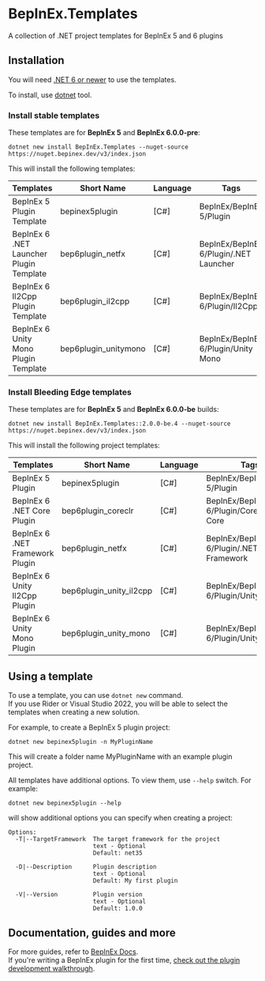 # BepInEx.Templates

A collection of .NET project templates for BepInEx 5 and 6 plugins

## Installation

You will need [.NET 6 or newer](https://dotnet.microsoft.com/download) to use the templates.

To install, use [dotnet](https://dotnet.microsoft.com/download) tool.

### Install stable templates

These templates are for **BepInEx 5** and **BepInEx 6.0.0-pre**:

```
dotnet new install BepInEx.Templates --nuget-source https://nuget.bepinex.dev/v3/index.json
```

This will install the following templates:

| Templates                                    | Short Name           | Language   | Tags                                   |
| -------------------------------------------- | -------------------- | ---------- | -------------------------------------- |
| BepInEx 5 Plugin Template                    | bepinex5plugin       | [C#]       | BepInEx/BepInEx 5/Plugin               |
| BepInEx 6 .NET Launcher Plugin Template      | bep6plugin_netfx     | [C#]       | BepInEx/BepInEx 6/Plugin/.NET Launcher |
| BepInEx 6 Il2Cpp Plugin Template             | bep6plugin_il2cpp    | [C#]       | BepInEx/BepInEx 6/Plugin/Il2Cpp        |
| BepInEx 6 Unity Mono Plugin Template         | bep6plugin_unitymono | [C#]       | BepInEx/BepInEx 6/Plugin/Unity Mono    |

### Install Bleeding Edge templates

These templates are for **BepInEx 5** and **BepInEx 6.0.0-be** builds:

```
dotnet new install BepInEx.Templates::2.0.0-be.4 --nuget-source https://nuget.bepinex.dev/v3/index.json
```

This will install the following project templates:

| Templates                         | Short Name              | Language | Tags                                       |
|-----------------------------------|-------------------------|----------|--------------------------------------------|
| BepInEx 5 Plugin                  | bepinex5plugin          | [C#]     | BepInEx/BepInEx 5/Plugin                   |
| BepInEx 6 .NET Core Plugin        | bep6plugin_coreclr      | [C#]     | BepInEx/BepInEx 6/Plugin/CoreCLR/.NET Core |
| BepInEx 6 .NET Framework Plugin   | bep6plugin_netfx        | [C#]     | BepInEx/BepInEx 6/Plugin/.NET Framework    |
| BepInEx 6 Unity Il2Cpp Plugin     | bep6plugin_unity_il2cpp | [C#]     | BepInEx/BepInEx 6/Plugin/Unity/Il2Cpp      |
| BepInEx 6 Unity Mono Plugin       | bep6plugin_unity_mono   | [C#]     | BepInEx/BepInEx 6/Plugin/Unity/Mono        |

## Using a template

To use a template, you can use `dotnet new` command.  
If you use Rider or Visual Studio 2022, you will be able to select the templates when creating a new solution.

For example, to create a BepInEx 5 plugin project:
```
dotnet new bepinex5plugin -n MyPluginName
```

This will create a folder name MyPluginName with an example plugin project.

All templates have additional options. To view them, use `--help` switch. For example:

```
dotnet new bepinex5plugin --help
```

will show additional options you can specify when creating a project:

```
Options:
  -T|--TargetFramework  The target framework for the project
                        text - Optional
                        Default: net35

  -D|--Description      Plugin description
                        text - Optional
                        Default: My first plugin

  -V|--Version          Plugin version
                        text - Optional
                        Default: 1.0.0
```

## Documentation, guides and more

For more guides, refer to [BepInEx Docs](https://docs.bepinex.dev).  
If you're writing a BepInEx plugin for the first time, [check out the plugin development walkthrough](https://docs.bepinex.dev/articles/dev_guide/plugin_tutorial/index.html).
